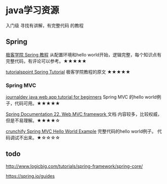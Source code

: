 # java学习资源

入门级 寻找有讲解，有完整代码 的教程

## Spring
[ 极客学院 Spring 教程](http://wiki.jikexueyuan.com/project/spring/) 从配置环境和hello world开始，逻辑完整，每个知识点有完整代码，有评论可以参考。★★★★★

[ tutorialspoint Spring Tutorial](https://www.tutorialspoint.com/spring/index.htm) 极客学院教程的原文 ★★★★★

### Spring MVC
[journaldev java web app tutorial for beginners](https://www.journaldev.com/1854/java-web-application-tutorial-for-beginners) Spring MVC 的hello world例子，代码可用。★★★★★

[Spring Documentation 22. Web MVC framework ](https://docs.spring.io/spring/docs/current/spring-framework-reference/html/mvc.html) 文档 内容较多，比较权威，但是不易理解。★★★★☆

[crunchify Spring MVC Hello World Example](http://crunchify.com/simplest-spring-mvc-hello-world-example-tutorial-spring-model-view-controller-tips/) 完整代码的hello world例子。 代码调试不出来。★☆☆☆☆


## todo
http://www.logicbig.com/tutorials/spring-framework/spring-core/

https://spring.io/guides
